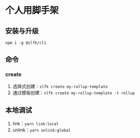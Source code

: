 # 个人用脚手架

## 安装与升级
`npm i -g @slfk/cli`
## 命令

### create <name>
1. 选择式创建：`slfk create my-rollup-template `
2. 通过模板创建：`slfk create my-rollup-template -t rollup`
## 本地调试
1. link：`yarn link:local`
2. unlink：`yarn unlink:global `